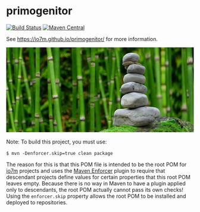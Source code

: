 primogenitor
===

[![Build Status](https://travis-ci.org/io7m/primogenitor.svg)](https://travis-ci.org/io7m/primogenitor)
[![Maven Central](https://maven-badges.herokuapp.com/maven-central/com.io7m.primogenitor/com.io7m.primogenitor/badge.png)](https://maven-badges.herokuapp.com/maven-central/com.io7m.primogenitor/com.io7m.primogenitor)

See https://io7m.github.io/primogenitor/ for more information.

![primogenitor](./src/site/resources/primogenitor.jpg?raw=true)

Note: To build this project, you must use:

```
$ mvn -Denforcer.skip=true clean package
```

The reason for this is that this POM file is intended to be the
root POM for [io7m](http://io7m.com) projects and uses the [Maven
Enforcer](https://maven.apache.org/enforcer/maven-enforcer-plugin/)
plugin to require that descendant projects define values for certain
properties that this root POM leaves empty. Because there is no way
in Maven to have a plugin applied only to descendants, the root POM
actually cannot pass its own checks! Using the `enforcer.skip` property
allows the root POM to be installed and deployed to repositories.


